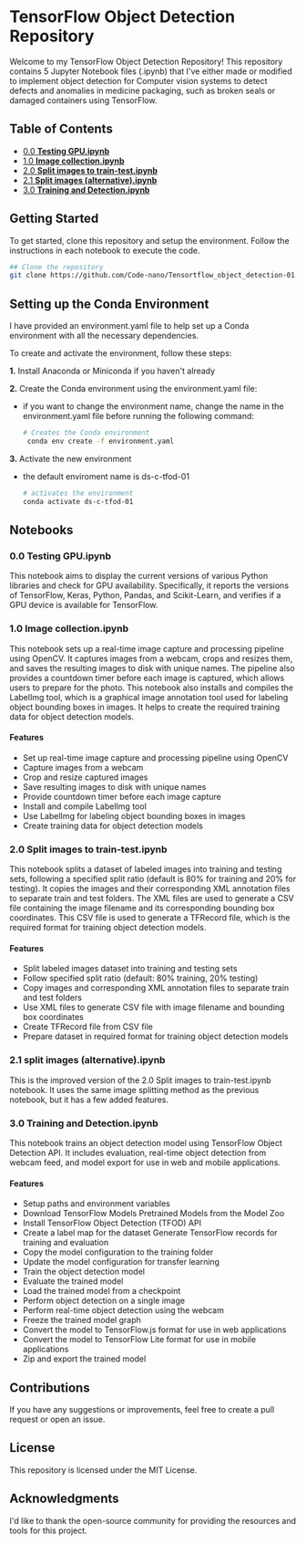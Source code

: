 # TensorFlow Object Detection Repository

Welcome to my TensorFlow Object Detection Repository! This repository contains 5 Jupyter Notebook files (.ipynb) that I've either made or modified to implement object detection for Computer vision systems to detect defects and anomalies in medicine packaging, such as broken seals or damaged containers using TensorFlow.

## Table of Contents
- [0.0 **Testing GPU.ipynb**](https://github.com/Code-nano/Tensortflow_object_detection-01/blob/b31adc89934316b3a18d8f8ec942389d5d54dc02/0.0%20Testing%20GPU.ipynb)
- [1.0 **Image collection.ipynb**](https://github.com/Code-nano/Tensortflow_object_detection-01/blob/b31adc89934316b3a18d8f8ec942389d5d54dc02/1.0%20Image%20collection.ipynb)
- [2.0 **Split images to train-test.ipynb**](https://github.com/Code-nano/Tensortflow_object_detection-01/blob/b31adc89934316b3a18d8f8ec942389d5d54dc02/2.0%20Split%20images%20to%20train-test.ipynb)
- [2.1 **Split images (alternative).ipynb**](https://github.com/Code-nano/Tensortflow_object_detection-01/blob/b31adc89934316b3a18d8f8ec942389d5d54dc02/2.1%20split%20images%20(alternative).ipynb)
- [3.0 **Training and Detection.ipynb**](https://github.com/Code-nano/Tensortflow_object_detection-01/blob/b31adc89934316b3a18d8f8ec942389d5d54dc02/3.0%20Training%20and%20Detection.ipynb)

## Getting Started
To get started, clone this repository and setup the environment. Follow the instructions in each notebook to execute the code.

```bash
## Clone the repository
git clone https://github.com/Code-nano/Tensortflow_object_detection-01.git
```

## Setting up the Conda Environment

I have provided an environment.yaml file to help set up a Conda environment with all the necessary dependencies. 

To create and activate the environment, follow these steps:

**1.** Install Anaconda or Miniconda if you haven't already

**2.** Create the Conda environment using the environment.yaml file:

- if you want to change the environment name, change the name in the environment.yaml file before running the following command:

    ```bash
    # Creates the Conda environment
     conda env create -f environment.yaml
    ```
**3.** Activate the new environment
- the default enviroment name is ds-c-tfod-01

    ```bash
    # activates the environment
    conda activate ds-c-tfod-01
    ```

## Notebooks
### 0.0 Testing GPU.ipynb
This notebook aims to display the current versions of various Python libraries and check for GPU availability. Specifically, it reports the versions of TensorFlow, Keras, Python, Pandas, and Scikit-Learn, and verifies if a GPU device is available for TensorFlow.

### 1.0 Image collection.ipynb
This notebook sets up a real-time image capture and processing pipeline using OpenCV. It captures images from a webcam, crops and resizes them, and saves the resulting images to disk with unique names. The pipeline also provides a countdown timer before each image is captured, which allows users to prepare for the photo. This notebook also installs and compiles the LabelImg tool, which is a graphical image annotation tool used for labeling object bounding boxes in images. It helps to create the required training data for object detection models.

#### Features
- Set up real-time image capture and processing pipeline using OpenCV
- Capture images from a webcam
- Crop and resize captured images
- Save resulting images to disk with unique names
- Provide countdown timer before each image capture
- Install and compile LabelImg tool
- Use LabelImg for labeling object bounding boxes in images
- Create training data for object detection models

### 2.0 Split images to train-test.ipynb
This notebook splits a dataset of labeled images into training and testing sets, following a specified split ratio (default is 80% for training and 20% for testing). It copies the images and their corresponding XML annotation files to separate train and test folders. The XML files are used to generate a CSV file containing the image filename and its corresponding bounding box coordinates. This CSV file is used to generate a TFRecord file, which is the required format for training object detection models.

#### Features
- Split labeled images dataset into training and testing sets
- Follow specified split ratio (default: 80% training, 20% testing)
- Copy images and corresponding XML annotation files to separate train and test folders
- Use XML files to generate CSV file with image filename and bounding box coordinates
- Create TFRecord file from CSV file
- Prepare dataset in required format for training object detection models

### 2.1 split images (alternative).ipynb
This is the improved version of the 2.0 Split images to train-test.ipynb notebook. It uses the same image splitting method as the previous notebook, but it has a few added features.

### 3.0 Training and Detection.ipynb
This notebook trains an object detection model using TensorFlow Object Detection API. It includes evaluation, real-time object detection from webcam feed, and model export for use in web and mobile applications.

#### Features

- Setup paths and environment variables
- Download TensorFlow Models Pretrained Models from the Model Zoo
- Install TensorFlow Object Detection (TFOD) API
- Create a label map for the dataset
Generate TensorFlow records for training and evaluation
- Copy the model configuration to the training folder
- Update the model configuration for transfer learning
- Train the object detection model
- Evaluate the trained model
- Load the trained model from a checkpoint
- Perform object detection on a single image
- Perform real-time object detection using the webcam
- Freeze the trained model graph
- Convert the model to TensorFlow.js format for use in web applications
- Convert the model to TensorFlow Lite format for use in mobile applications
- Zip and export the trained model

## Contributions
If you have any suggestions or improvements, feel free to create a pull request or open an issue.

## License
This repository is licensed under the MIT License.

## Acknowledgments
I'd like to thank the open-source community for providing the resources and tools for this project.
